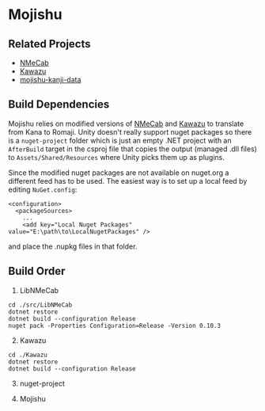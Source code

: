 # Mojishu

## Related Projects
- [NMeCab](https://github.com/egon-r/NMeCab)
- [Kawazu](https://github.com/egon-r/Kawazu)
- [mojishu-kanji-data](https://github.com/egon-r/mojishu-kanji-data)


## Build Dependencies
Mojishu relies on modified versions of [NMeCab](https://github.com/egon-r/NMeCab) and [Kawazu](https://github.com/egon-r/Kawazu) to translate from Kana to Romaji. Unity doesn't really support nuget packages so there is a `nuget-project` folder which is just an empty .NET project with an `AfterBuild` target in the csproj file that copies the output (managed .dll files) to `Assets/Shared/Resources` where Unity picks them up as plugins.

Since the modified nuget packages are not available on nuget.org a different feed has to be used. The easiest way is to set up a local feed by editing `NuGet.config`:
```
<configuration>
  <packageSources>
    ...
    <add key="Local Nuget Packages" value="E:\path\to\LocalNugetPackages" />
```
and place the .nupkg files in that folder. 

## Build Order
1. LibNMeCab
```
cd ./src/LibNMeCab
dotnet restore
dotnet build --configuration Release
nuget pack -Properties Configuration=Release -Version 0.10.3
```

2. Kawazu
```
cd ./Kawazu
dotnet restore
dotnet build --configuration Release
```

3. nuget-project

4. Mojishu